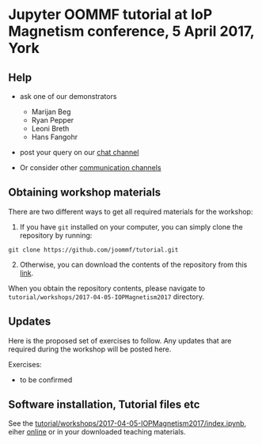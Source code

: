 # Jupyter OOMMF tutorial at IoP Magnetism conference, 5 April 2017, York

## Help

- ask one of our demonstrators
  - Marijan Beg
  - Ryan Pepper
  - Leoni Breth
  - Hans Fangohr

- post your query on
  our [chat channel](https://gitter.im/joommf/support)

- Or consider other [communication channels](http://joommf.github.io/contact.html)

## Obtaining workshop materials

There are two different ways to get all required materials for the workshop:

1. If you have `git` installed on your computer, you can simply clone the repository by running:
```
git clone https://github.com/joommf/tutorial.git
```

2. Otherwise, you can download the contents of the repository from this [link](https://github.com/joommf/tutorial/archive/master.zip).

When you obtain the repository contents, please navigate to `tutorial/workshops/2017-04-05-IOPMagnetism2017` directory.

## Updates

Here is the proposed set of exercises to follow. Any updates that are
required during the workshop will be posted here.

Exercises:
- to be confirmed

## Software installation, Tutorial files etc

See
the
[tutorial/workshops/2017-04-05-IOPMagnetism2017/index.ipynb](tutorial/workshops/2017-04-05-IOPMagnetism2017/index.ipynb),
eiher
[online](https://github.com/joommf/tutorial/blob/master/workshops/2017-04-05-IOPMagnetism2017/index.ipynb) or
in your downloaded teaching materials.
